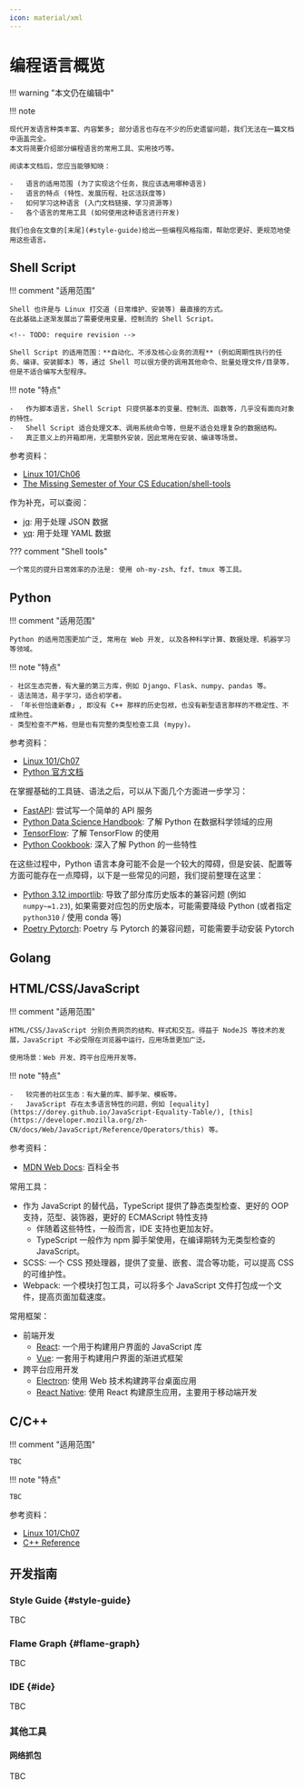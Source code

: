 ```yaml
---
icon: material/xml
---
```


# 编程语言概览

!!! warning "本文仍在编辑中"

!!! note

    现代开发语言种类丰富、内容繁多; 部分语言也存在不少的历史遗留问题，我们无法在一篇文档中涵盖完全。
    本文将简要介绍部分编程语言的常用工具、实用技巧等。

    阅读本文档后，您应当能够知晓：

    -   语言的适用范围 (为了实现这个任务，我应该选用哪种语言)
    -   语言的特点 (特性、发展历程、社区活跃度等)
    -   如何学习这种语言 (入门文档链接、学习资源等)
    -   各个语言的常用工具 (如何使用这种语言进行开发)

    我们也会在文章的[末尾](#style-guide)给出一些编程风格指南，帮助您更好、更规范地使用这些语言。

## Shell Script

!!! comment "适用范围"

    Shell 也许是与 Linux 打交道 (日常维护、安装等) 最直接的方式。
    在此基础上逐渐发展出了需要使用变量、控制流的 Shell Script。

    <!-- TODO: require revision -->

    Shell Script 的适用范围：**自动化、不涉及核心业务的流程** (例如周期性执行的任务、编译、安装脚本) 等，通过 Shell 可以很方便的调用其他命令、批量处理文件/目录等，但是不适合编写大型程序。

!!! note "特点"

    -   作为脚本语言，Shell Script 只提供基本的变量、控制流、函数等，几乎没有面向对象的特性。
    -   Shell Script 适合处理文本、调用系统命令等，但是不适合处理复杂的数据结构。
    -   真正意义上的开箱即用，无需额外安装，因此常用在安装、编译等场景。

参考资料：

-   [Linux 101/Ch06](https://101.lug.ustc.edu.cn/Ch06/)
-   [The Missing Semester of Your CS Education/shell-tools](https://missing-semester-cn.github.io/2020/shell-tools/)

作为补充，可以查阅：

-   [jq](https://jqlang.github.io/jq/): 用于处理 JSON 数据
-   [yq](https://github.com/mikefarah/yq): 用于处理 YAML 数据

??? comment "Shell tools"

    一个常见的提升日常效率的办法是: 使用 oh-my-zsh、fzf、tmux 等工具。

## Python

!!! comment "适用范围"

    Python 的适用范围更加广泛, 常用在 Web 开发, 以及各种科学计算、数据处理、机器学习等领域。

!!! note "特点"

    - 社区生态完善，有大量的第三方库，例如 Django、Flask、numpy、pandas 等。
    - 语法简洁，易于学习，适合初学者。
    - 「年长但恰逢新春」, 即没有 C++ 那样的历史包袱，也没有新型语言那样的不稳定性、不成熟性。
    - 类型检查不严格，但是也有完整的类型检查工具 (mypy)。

参考资料：

-   [Linux 101/Ch07](https://101.lug.ustc.edu.cn/Ch07/#py)
-   [Python 官方文档](https://docs.python.org/zh-cn/3/)

在掌握基础的工具链、语法之后，可以从下面几个方面进一步学习：

-   [FastAPI](https://fastapi.tiangolo.com/): 尝试写一个简单的 API 服务
-   [Python Data Science Handbook](https://jakevdp.github.io/PythonDataScienceHandbook/): 了解 Python 在数据科学领域的应用
-   [TensorFlow](https://tensorflow.google.cn/tutorials?hl=zh-cn): 了解 TensorFlow 的使用
-   [Python Cookbook](https://python3-cookbook.readthedocs.io/zh_CN/latest/): 深入了解 Python 的一些特性

在这些过程中，Python 语言本身可能不会是一个较大的障碍，但是安装、配置等方面可能存在一点障碍，以下是一些常见的问题，我们提前整理在这里：

-   [Python 3.12 importlib](https://docs.python.org/3/whatsnew/3.12.html#importlib): 导致了部分库历史版本的兼容问题 (例如 `numpy~=1.23`), 如果需要对应包的历史版本，可能需要降级 Python (或者指定 `python310` / 使用 conda 等)
-   [Poetry Pytorch](https://github.com/python-poetry/poetry/issues/4231): Poetry 与 Pytorch 的兼容问题，可能需要手动安装 Pytorch

## Golang

<!-- 不熟，谁来写 -->

## HTML/CSS/JavaScript

!!! comment "适用范围"

    HTML/CSS/JavaScript 分别负责网页的结构、样式和交互。得益于 NodeJS 等技术的发展，JavaScript 不必受限在浏览器中运行，应用场景更加广泛。

    使用场景：Web 开发、跨平台应用开发等。

!!! note "特点"

    -   较完善的社区生态：有大量的库、脚手架、模板等。
    -   JavaScript 存在太多语言特性的问题，例如 [equality](https://dorey.github.io/JavaScript-Equality-Table/), [this](https://developer.mozilla.org/zh-CN/docs/Web/JavaScript/Reference/Operators/this) 等。

参考资料：

-   [MDN Web Docs](https://developer.mozilla.org/zh-CN/docs/Web): 百科全书

常用工具：

-   作为 JavaScript 的替代品，TypeScript 提供了静态类型检查、更好的 OOP 支持，范型、装饰器，更好的 ECMAScript 特性支持
    -   伴随着这些特性，一般而言，IDE 支持也更加友好。
    -   TypeScript 一般作为 npm 脚手架使用，在编译期转为无类型检查的 JavaScript。
-   SCSS: 一个 CSS 预处理器，提供了变量、嵌套、混合等功能，可以提高 CSS 的可维护性。
-   Webpack: 一个模块打包工具，可以将多个 JavaScript 文件打包成一个文件，提高页面加载速度。

常用框架：

-   前端开发
    -   [React](https://react.dev/): 一个用于构建用户界面的 JavaScript 库
    -   [Vue](https://cn.vuejs.org/): 一套用于构建用户界面的渐进式框架
-   跨平台应用开发
    -   [Electron](https://www.electronjs.org/): 使用 Web 技术构建跨平台桌面应用
    -   [React Native](https://reactnative.dev/): 使用 React 构建原生应用，主要用于移动端开发

## C/C++

!!! comment "适用范围"

    TBC

!!! note "特点"

    TBC

参考资料：

-   [Linux 101/Ch07](https://101.lug.ustc.edu.cn/Ch07/#c)
-   [C++ Reference](https://en.cppreference.com/w/)

## 开发指南

### Style Guide {#style-guide}

TBC

### Flame Graph {#flame-graph}

TBC

### IDE {#ide}

TBC

### 其他工具

#### 网络抓包

TBC
